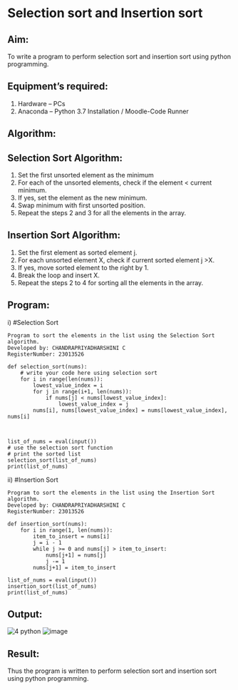 # Selection sort and Insertion sort
## Aim:
To write a program to perform selection sort and insertion sort using python programming.
## Equipment’s required:
1.	Hardware – PCs
2.	Anaconda – Python 3.7 Installation / Moodle-Code Runner
## Algorithm:
## Selection Sort Algorithm:
1.	Set the first unsorted element as the minimum
2.	For each of the unsorted elements, check if the element < current minimum.
3.	If yes, set the element as the new minimum.
4.	Swap minimum with first unsorted position.
5.	Repeat the steps 2 and 3 for all the elements in the array.
## Insertion Sort Algorithm:
1.	Set the first element as sorted element j.
2.	For each unsorted element X, check if current sorted element j >X.
3.	If yes, move sorted element to the right by 1.
4.	Break the loop and insert X.
5.	Repeat the steps 2 to 4 for sorting all the elements in the array.
## Program:
i)	#Selection Sort
```
Program to sort the elements in the list using the Selection Sort algorithm.
Developed by: CHANDRAPRIYADHARSHINI C
RegisterNumber: 23013526

def selection_sort(nums):
    # write your code here using selection sort
    for i in range(len(nums)):
        lowest_value_index = i
        for j in range(i+1, len(nums)):
            if nums[j] < nums[lowest_value_index]:
                lowest_value_index = j
        nums[i], nums[lowest_value_index] = nums[lowest_value_index], nums[i]
    
    
    
list_of_nums = eval(input())
# use the selection sort function
# print the sorted list
selection_sort(list_of_nums)
print(list_of_nums)
```

ii)	#Insertion Sort
```
Program to sort the elements in the list using the Insertion Sort algorithm.
Developed by: CHANDRAPRIYADHARSHINI C
RegisterNumber: 23013526

def insertion_sort(nums):
    for i in range(1, len(nums)):
        item_to_insert = nums[i]
        j = i - 1
        while j >= 0 and nums[j] > item_to_insert:
            nums[j+1] = nums[j]
            j -= 1
        nums[j+1] = item_to_insert
        
list_of_nums = eval(input())
insertion_sort(list_of_nums)
print(list_of_nums)
```
## Output:
![4 python](https://github.com/Bosevennila/Sorting-Algorithm/assets/144870486/f8a60e41-1c9f-4c95-8dce-364ff7b09ce6)
![image](https://github.com/Bosevennila/Sorting-Algorithm/assets/144870486/fdca1b6a-6ca2-4dfc-94e7-fee710a19455)


## Result:
Thus the program is written to perform selection sort and insertion sort using python programming.
